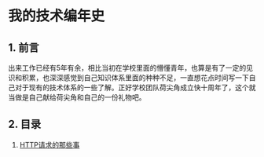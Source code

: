 # 我的技术编年史

## 1. 前言

  出来工作已经有5年有余，相比当初在学校里面的懵懂青年，也算是有了一定的见识和积累，也深深感觉到自己知识体系里面的种种不足，一直想花点时间写一下自己对于现有的技术体系的一些了解。正好学校团队荷尖角成立快十周年了，这个就当做是自己献给荷尖角和自己的一份礼物吧。

## 2. 目录

1. [HTTP请求的那些事](http://rslee.github.io/pages/reviews/the-http-request.md)
